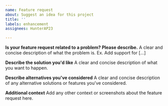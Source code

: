 ```yaml
---
name: Feature request
about: Suggest an idea for this project
title: ''
labels: enhancement
assignees: HunterAP23

---
```


**Is your feature request related to a problem? Please describe.**
A clear and concise description of what the problem is. Ex. Add support for [...]

**Describe the solution you'd like**
A clear and concise description of what you want to happen.

**Describe alternatives you've considered**
A clear and concise description of any alternative solutions or features you've considered.

**Additional context**
Add any other context or screenshots about the feature request here.
